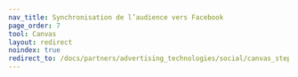 ```yaml
---
nav_title: Synchronisation de l’audience vers Facebook
page_order: 7
tool: Canvas
layout: redirect
noindex: true
redirect_to: /docs/partners/advertising_technologies/social/canvas_steps/facebook_audience_sync/
---
```


